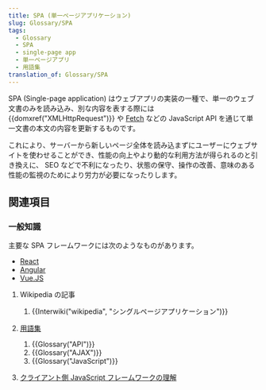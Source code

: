 ```yaml
---
title: SPA (単一ページアプリケーション)
slug: Glossary/SPA
tags:
  - Glossary
  - SPA
  - single-page app
  - 単一ページアプリ
  - 用語集
translation_of: Glossary/SPA
---
```

SPA (Single-page application) はウェブアプリの実装の一種で、単一のウェブ文書のみを読み込み、別な内容を表する際には {{domxref("XMLHttpRequest")}} や [Fetch](/ja/docs/Web/API/Fetch_API) などの JavaScript API を通じて単一文書の本文の内容を更新するものです。

これにより、サーバーから新しいページ全体を読み込まずにユーザーにウェブサイトを使わせることができ、性能の向上やより動的な利用方法が得られるのと引き換えに、 SEO などで不利になったり、状態の保守、操作の改善、意味のある性能の監視のためにより労力が必要になったりします。

## 関連項目

### 一般知識

主要な SPA フレームワークには次のようなものがあります。

- [React](https://reactjs.org/)
- [Angular](http://angular.io/)
- [Vue.JS](https://vuejs.org/)

1. Wikipedia の記事

    1. {{Interwiki("wikipedia", "シングルページアプリケーション")}}

2. [用語集](/ja/docs/Glossary)

    1. {{Glossary("API")}}
    2. {{Glossary("AJAX")}}
    3. {{Glossary("JavaScript")}}

3. [クライアント側 JavaScript フレームワークの理解](/ja/docs/Learn/Tools_and_testing/Client-side_JavaScript_frameworks)

